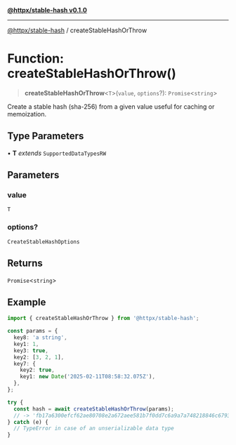 [**@httpx/stable-hash v0.1.0**](../README.md)

***

[@httpx/stable-hash](../README.md) / createStableHashOrThrow

# Function: createStableHashOrThrow()

> **createStableHashOrThrow**\<`T`\>(`value`, `options`?): `Promise`\<`string`\>

Create a stable hash (sha-256) from a given value useful for caching or memoization.

## Type Parameters

• **T** *extends* `SupportedDataTypesRW`

## Parameters

### value

`T`

### options?

`CreateStableHashOptions`

## Returns

`Promise`\<`string`\>

## Example

```typescript
import { createStableHashOrThrow } from '@httpx/stable-hash';

const params = {
  key8: 'a string',
  key1: 1,
  key3: true,
  key2: [3, 2, 1],
  key7: {
    key2: true,
    key1: new Date('2025-02-11T08:58:32.075Z'),
  },
};

try {
  const hash = await createStableHashOrThrow(params);
  // -> 'fb17a6300efcf62ae80708e2a672aee581b7f0dd7c6a9a7a748218846c679394'
} catch (e) {
  // TypeError in case of an unserializable data type
}
```
